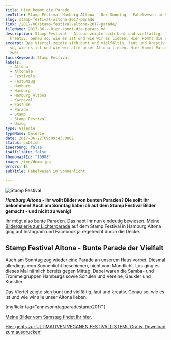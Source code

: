 ```yaml
---
title: Hier kommt die Parade
seoTitle: Stamp Festival Hamburg Altona - Der Sonntag - Fabelwesen im Sonnenlicht
slug: stamp-festival-altona-2017-parade
link: /2017/06/stamp-festival-altona-2017-parade/
fileName: 2017-06---hier-kommt-die-parade.md
description: Stamp Festival - Altona zeigte sich bunt und vielfältig, laut und
  kreativ. Genau so, wie es ist und wie wir es lieben. Hier kommt die Parade.
excerpt: Das Viertel zeigte sich bunt und vielfältig, laut und kreativ. Genau
  so, wie es ist und wie wir alle unser Altona lieben. Hier kommt Parade Nummer
  zwei.
focusKeyword: Stamp Festival
labels:
  - Altona
  - Altonale
  - Festivals
  - Festumzug
  - Hamburg
  - Hamburg
  - Hamburg Altona
  - Karneval
  - Kostüme
  - Parade
  - Stamp
  - Stamp Festival
  - Umzug
type: Galerie
typeName: Galerie
date: 2017-06-22T09:09:43.000Z
status: publish
isWerbung: false
isAffiliate: false
thumbnailId: "16908"
image: /img/demo.jpg
errors: []
subTitle: Fabelwesen im Sonnenlicht
  
---
```


![Stamp Festival](http://cardamonchai.com/wp-content/uploads/2017/06/34620395124_e9c96586e7_z.jpg)

**_Hamburg Altona_ - Ihr wollt Bilder von bunten Paraden? Die sollt Ihr
bekommen! Auch am Sonntag habe ich auf dem Stamp Festival Bilder gemacht - und
nicht zu wenig!**

Ihr mögt also bunte Paraden. Das habt Ihr nun eindeutig bewiesen. Meine
[Bildergalerie zur Lichterparade](/2017/06/weisse-parade-stamp-festival-altona/)
auf dem Stamp Festival in Hamburg Altona ging auf Instagram und Facebook ja
regelrecht durch die Decke.

## Stamp Festival Altona - Bunte Parade der Vielfalt

Auch am Sonntag zog wieder eine Parade an unserem Haus vorbei. Diesmal
allerdings vom Sonnenlicht beschienen, nicht vom Mondlicht. Los ging es dieses
Mal nämlich bereits gegen Mittag. Dabei waren die Samba- und Trommelgruppen
Hamburgs sowie Schulen und Vereine, Gaukler und Künstler.

Das Viertel zeigte sich bunt und vielfältig, laut und kreativ. Genau so, wie es
ist und wie wir alle unser Altona lieben.

[myflickr tag="annesonntagparadestamp2017"]

[Meine Bilder vom Samstag findet Ihr hier](/2017/06/weisse-parade-stamp-festival-altona/).

[Hier gehts zur ULTIMATIVEN VEGANEN FESTIVALLISTEMit Gratis-Download zum ausdrucken!](/2015/03/die-ultimative-vegane-festivalliste)

  
